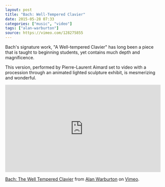 ```yaml
---
layout: post
title: "Bach: Well-Tempered Clavier"
date: 2015-05-28 07:33
categories: ["music", "video"]
tags: ["alan-warburton"]
source: https://vimeo.com/128275855
---
```


Bach's signature work, "A Well-tempered Clavier" has long been a piece
that is taught to beginning students, yet contains much depth and
magnificence.

This version, performed by Pierre-Laurent Aimard set to video with a
procession through an animated lighted sculpture exhibit, is
mesmerizing and wonderful.

<iframe src="https://player.vimeo.com/video/128275855" width="500"
height="281" frameborder="0" webkitallowfullscreen mozallowfullscreen
allowfullscreen></iframe> <p><a
href="https://vimeo.com/128275855">Bach: The Well Tempered Clavier</a>
from <a href="https://vimeo.com/alanwarburton">Alan Warburton</a> on
<a href="https://vimeo.com">Vimeo</a>.</p>
